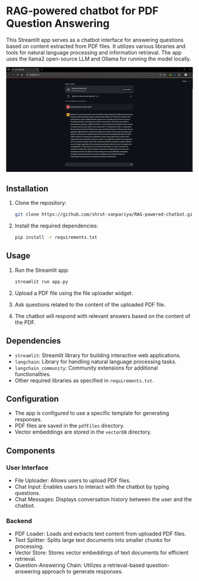 # RAG-powered chatbot for PDF Question Answering

This Streamlit app serves as a chatbot interface for answering questions based on content extracted from PDF files. It utilizes various libraries and tools for natural language processing and information retrieval. The app uses the llama2 open-source LLM and Ollama for running the model locally.

![demo-image](public/image.png)

## Installation

1. Clone the repository:

    ```bash
    git clone https://github.com/shrut-vanpariya/RAG-powered-chatbot.git
    ```

2. Install the required dependencies:

    ```bash
    pip install -r requirements.txt
    ```

## Usage

1. Run the Streamlit app:

    ```bash
    streamlit run app.py
    ```

2. Upload a PDF file using the file uploader widget.

3. Ask questions related to the content of the uploaded PDF file.

4. The chatbot will respond with relevant answers based on the content of the PDF.

## Dependencies

- `streamlit`: Streamlit library for building interactive web applications.
- `langchain`: Library for handling natural language processing tasks.
- `langchain_community`: Community extensions for additional functionalities.
- Other required libraries as specified in `requirements.txt`.

## Configuration

- The app is configured to use a specific template for generating responses.
- PDF files are saved in the `pdfFiles` directory.
- Vector embeddings are stored in the `vectorDB` directory.

## Components

### User Interface

- File Uploader: Allows users to upload PDF files.
- Chat Input: Enables users to interact with the chatbot by typing questions.
- Chat Messages: Displays conversation history between the user and the chatbot.

### Backend

- PDF Loader: Loads and extracts text content from uploaded PDF files.
- Text Splitter: Splits large text documents into smaller chunks for processing.
- Vector Store: Stores vector embeddings of text documents for efficient retrieval.
- Question-Answering Chain: Utilizes a retrieval-based question-answering approach to generate responses.
